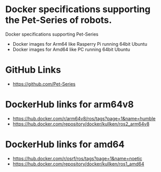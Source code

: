 # Docker specifications supporting the Pet-Series of robots.
Docker specifications supporting Pet-Series
* Docker images for Arm64 like Rasperry Pi running 64bit Ubuntu
* Docker images for Amd64 like PC running 64bit Ubuntu

# GitHub Links
* https://github.com/Pet-Series

# DockerHub links for arm64v8
* https://hub.docker.com/r/arm64v8/ros/tags?page=1&name=humble
* https://hub.docker.com/repository/docker/kullken/ros2_arm64v8

# DockerHub links for amd64
* https://hub.docker.com/r/osrf/ros/tags?page=1&name=noetic
* https://hub.docker.com/repository/docker/kullken/ros1_amd64

